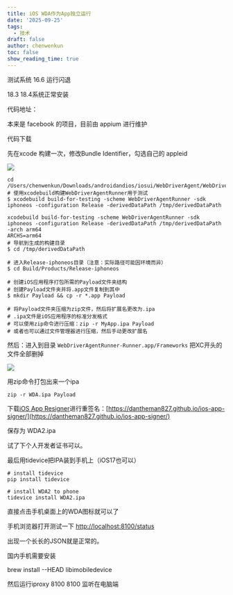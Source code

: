 ```yaml
---
title: iOS WDA作为App独立运行
date: '2025-09-25'
tags:
  - 技术
draft: false
author: chenwenkun
toc: false
show_reading_time: true
---
```

测试系统 16.6 运行闪退

18.3 18.4系统正常安装

代码地址：

本来是 facebook 的项目，目前由 appium 进行维护

代码下载

先在xcode 构建一次，修改Bundle Identifier，勾选自己的 appleid

![](https://prod-files-secure.s3.us-west-2.amazonaws.com/c205fb54-92b2-4987-8be3-972b67d27acc/cb756a73-27bc-4b0d-951a-858df3344b59/image.png?X-Amz-Algorithm=AWS4-HMAC-SHA256&X-Amz-Content-Sha256=UNSIGNED-PAYLOAD&X-Amz-Credential=ASIAZI2LB4662AOSULGS%2F20251006%2Fus-west-2%2Fs3%2Faws4_request&X-Amz-Date=20251006T005049Z&X-Amz-Expires=3600&X-Amz-Security-Token=IQoJb3JpZ2luX2VjEOn%2F%2F%2F%2F%2F%2F%2F%2F%2F%2FwEaCXVzLXdlc3QtMiJGMEQCICRtsheacnzZEoIC5xZ5WxT2f%2F2f9Qi1RwbtEtQbhHL0AiBasXr3tYVkyMJCg%2FCK7fnjx%2FM7%2BPaAW1AEirDOmzB4ziqIBAiB%2F%2F%2F%2F%2F%2F%2F%2F%2F%2F8BEAAaDDYzNzQyMzE4MzgwNSIMVm6yBmt6SNqRiuPZKtwDi%2Bdgc5fn9DEmUehfbsERvztz6mv0aiU7eudN6Qo161aCB5iI60ykSt2OsQdWV9IpOEAcK44p0i9FhdP%2BxLWU5qOy74EZW2rXFh%2BrS0DwStSR%2BJtb2i9HGolhl80ijjf6zXSgmVxsIsqBh8MIjK3sVw53kGkQ5bYUCffcgrOmttESCLEhPsRPiJzJDDMLKGLDcl8p6XasP%2BkHgnfZo0RY0Vm9vWNgLPvB%2B9a7NKeIakb5T5twQR7nwelHk%2Fv847U2IURonjZFpQaokMgxowplKZ1Z192YPqP8DO7uPy6Z99EEFz%2BtfSLOo0vTN%2FY2DugSeebq8BWgNxaEGEkUzkiLr949xDRqk%2BA0uDqUXS44bXcGgZNoCwMAvp1wlYqsXqPO6lHZxi8NHi%2FttLamtOrEx6SufYjVsacFLjKgY776%2FvzyOXlV83IPf%2FUe9zXeXEIibgqbkeaMhWGrWrODq9ap%2F0LET3vau6cJ9ZO9%2FPd%2Bde%2FBUd36YPIQ4aQVO%2FN6DUaS3uMqPfoabSzb2wHFJVsNCLgfQU850w6WCyHpB%2FdpzzkWDzC2TQjvCmQQXnTYyH1%2BBx747Ad%2FpZXZb0BnXdaTqakhEvujd5fhiujmL%2FP1ScbOc50BIRZxDtk9gtgw2pWMxwY6pgH9mNqdl1VwalyqCserADeuE41Tk2LvaH5X66cppeVmhGY%2FCuTjDJHhIYNcpjSHguuNuU%2BG8Sm8wRxHlV1Kt4G47HqOlerUVa505H%2FssixF%2BhagR2om6u5N45sb75ZmZ%2BbgWeT5SUX0IAhKavQHK0GVPwwRBj%2Bk%2F97E0XhT7T2qbaGJsl%2BnG2GzIPf%2FjJvT5KjdVEXJMshHtN8%2FW861MLO%2Fb4xq8QJm&X-Amz-Signature=975fe7c125629a55e5f35fb7c9af14cc85e85eeb7031e4fac2fb363de5af5f6d&X-Amz-SignedHeaders=host&x-amz-checksum-mode=ENABLED&x-id=GetObject)

```shell
cd /Users/chenwenkun/Downloads/androidandios/iosui/WebDriverAgent/WebDriverAgent
# 使用xcodebuild构建WebDriverAgentRunner用于测试
$ xcodebuild build-for-testing -scheme WebDriverAgentRunner -sdk iphoneos -configuration Release -derivedDataPath /tmp/derivedDataPath

xcodebuild build-for-testing -scheme WebDriverAgentRunner -sdk iphoneos -configuration Release -derivedDataPath /tmp/derivedDataPath -arch arm64
ARCHS=arm64
# 导航到生成的构建目录
$ cd /tmp/derivedDataPath

# 进入Release-iphoneos目录（注意：实际路径可能因环境而异）
$ cd Build/Products/Release-iphoneos

# 创建iOS应用程序打包所需的Payload文件夹结构
# 创建Payload文件夹并将.app文件复制到其中
$ mkdir Payload && cp -r *.app Payload

# 将Payload文件夹压缩为zip文件，然后将扩展名更改为.ipa
# .ipa文件是iOS应用程序的标准分发格式
# 可以使用zip命令进行压缩：zip -r MyApp.ipa Payload
# 或者也可以通过文件管理器进行压缩，然后手动更改扩展名
```

然后：进入到目录 `WebDriverAgentRunner-Runner.app/Frameworks` 把XC开头的文件全部删掉

![](https://prod-files-secure.s3.us-west-2.amazonaws.com/c205fb54-92b2-4987-8be3-972b67d27acc/358b8d2b-1bfe-4fb9-beb5-83e1de5f201e/image.png?X-Amz-Algorithm=AWS4-HMAC-SHA256&X-Amz-Content-Sha256=UNSIGNED-PAYLOAD&X-Amz-Credential=ASIAZI2LB4662AOSULGS%2F20251006%2Fus-west-2%2Fs3%2Faws4_request&X-Amz-Date=20251006T005049Z&X-Amz-Expires=3600&X-Amz-Security-Token=IQoJb3JpZ2luX2VjEOn%2F%2F%2F%2F%2F%2F%2F%2F%2F%2FwEaCXVzLXdlc3QtMiJGMEQCICRtsheacnzZEoIC5xZ5WxT2f%2F2f9Qi1RwbtEtQbhHL0AiBasXr3tYVkyMJCg%2FCK7fnjx%2FM7%2BPaAW1AEirDOmzB4ziqIBAiB%2F%2F%2F%2F%2F%2F%2F%2F%2F%2F8BEAAaDDYzNzQyMzE4MzgwNSIMVm6yBmt6SNqRiuPZKtwDi%2Bdgc5fn9DEmUehfbsERvztz6mv0aiU7eudN6Qo161aCB5iI60ykSt2OsQdWV9IpOEAcK44p0i9FhdP%2BxLWU5qOy74EZW2rXFh%2BrS0DwStSR%2BJtb2i9HGolhl80ijjf6zXSgmVxsIsqBh8MIjK3sVw53kGkQ5bYUCffcgrOmttESCLEhPsRPiJzJDDMLKGLDcl8p6XasP%2BkHgnfZo0RY0Vm9vWNgLPvB%2B9a7NKeIakb5T5twQR7nwelHk%2Fv847U2IURonjZFpQaokMgxowplKZ1Z192YPqP8DO7uPy6Z99EEFz%2BtfSLOo0vTN%2FY2DugSeebq8BWgNxaEGEkUzkiLr949xDRqk%2BA0uDqUXS44bXcGgZNoCwMAvp1wlYqsXqPO6lHZxi8NHi%2FttLamtOrEx6SufYjVsacFLjKgY776%2FvzyOXlV83IPf%2FUe9zXeXEIibgqbkeaMhWGrWrODq9ap%2F0LET3vau6cJ9ZO9%2FPd%2Bde%2FBUd36YPIQ4aQVO%2FN6DUaS3uMqPfoabSzb2wHFJVsNCLgfQU850w6WCyHpB%2FdpzzkWDzC2TQjvCmQQXnTYyH1%2BBx747Ad%2FpZXZb0BnXdaTqakhEvujd5fhiujmL%2FP1ScbOc50BIRZxDtk9gtgw2pWMxwY6pgH9mNqdl1VwalyqCserADeuE41Tk2LvaH5X66cppeVmhGY%2FCuTjDJHhIYNcpjSHguuNuU%2BG8Sm8wRxHlV1Kt4G47HqOlerUVa505H%2FssixF%2BhagR2om6u5N45sb75ZmZ%2BbgWeT5SUX0IAhKavQHK0GVPwwRBj%2Bk%2F97E0XhT7T2qbaGJsl%2BnG2GzIPf%2FjJvT5KjdVEXJMshHtN8%2FW861MLO%2Fb4xq8QJm&X-Amz-Signature=c7f47da6f43482054112420981c1391e8f7bc376f2e2cff21b5bac7e9350046d&X-Amz-SignedHeaders=host&x-amz-checksum-mode=ENABLED&x-id=GetObject)

用zip命令打包出来一个ipa

```shell
zip -r WDA.ipa Payload
```

下载[iOS App Resigner](https://zhida.zhihu.com/search?content_id=237756070&content_type=Article&match_order=1&q=iOS%20App%20Resigner&zd_token=eyJhbGciOiJIUzI1NiIsInR5cCI6IkpXVCJ9.eyJpc3MiOiJ6aGlkYV9zZXJ2ZXIiLCJleHAiOjE3NDQzNTQ0ODAsInEiOiJpT1MgQXBwIFJlc2lnbmVyIiwiemhpZGFfc291cmNlIjoiZW50aXR5IiwiY29udGVudF9pZCI6MjM3NzU2MDcwLCJjb250ZW50X3R5cGUiOiJBcnRpY2xlIiwibWF0Y2hfb3JkZXIiOjEsInpkX3Rva2VuIjpudWxsfQ.XGwOKX0ujlvhojSuRT3SlA0sDFnQK-FxDJr60CX6YqU&zhida_source=entity)进行重签名：[https://dantheman827.github.io/ios-app-signer/](https://dantheman827.github.io/ios-app-signer/)

保存为 WDA2.ipa

试了下个人开发者证书可以。

最后用tidevice把IPA装到手机上（iOS17也可以）

```shell
# install tidevice
pip install tidevice

# install WDA2 to phone
tidevice install WDA2.ipa
```

直接点击手机桌面上的WDA图标就可以了

手机浏览器打开测试一下 [http://localhost:8100/status](http://localhost:8100/status)

出现一个长长的JSON就是正常的。

国内手机需要安装

brew install --HEAD libimobiledevice

然后运行iproxy 8100 8100 监听在电脑端
